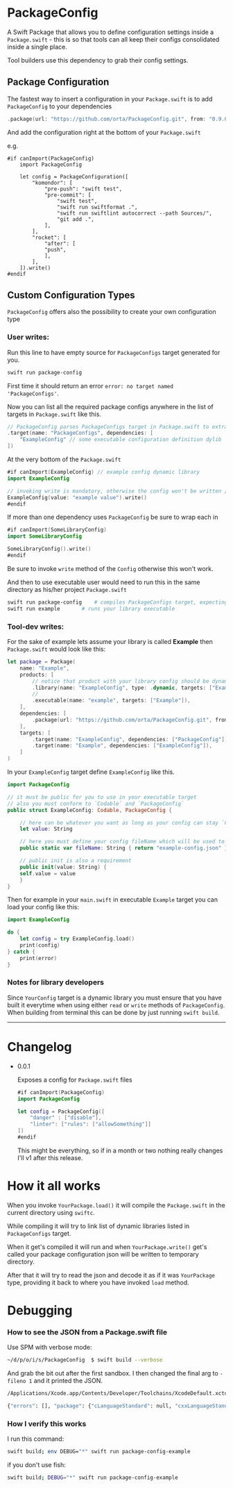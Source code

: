 # PackageConfig

A Swift Package that allows you to define configuration settings inside a `Package.swift` - this is so that tools can all keep their configs consolidated inside a single place.

Tool builders use this dependency to grab their config settings.

## Package Configuration

The fastest way to insert a configuration in your `Package.swift` is to add `PackageConfig` to your dependencies

```swift
.package(url: "https://github.com/orta/PackageConfig.git", from: "0.9.0")
```

And add the configuration right at the bottom of your `Package.swift`

e.g.

```
#if canImport(PackageConfig)
    import PackageConfig

    let config = PackageConfiguration([
        "komondor": [
            "pre-push": "swift test",
            "pre-commit": [
                "swift test",
                "swift run swiftformat .",
                "swift run swiftlint autocorrect --path Sources/",
                "git add .",
            ],
        ],
        "rocket": [
            "after": [
            "push",
            ],
        ],
    ]).write()
#endif
```

## Custom Configuration Types

`PackageConfig` offers also the possibility to create your own configuration type

### User writes:

Run this line to have empty source for `PackageConfigs` target generated for you.

```bash
swift run package-config
```

First time it should return an error `error: no target named 'PackageConfigs'`.

Now you can list all the required package configs anywhere in the list of targets in `Package.swift` like this.

```swift
// PackageConfig parses PackageConfigs target in Package.swift to extract list of dylibs to link when compiling Package.swift with configurations
.target(name: "PackageConfigs", dependencies: [
    "ExampleConfig" // some executable configuration definition dylib
])
```

At the very bottom of the `Package.swift`

```swift
#if canImport(ExampleConfig) // example config dynamic library
import ExampleConfig

// invoking write is mandatory, otherwise the config won't be written // thanks captain obvious
ExampleConfig(value: "example value").write()
#endif
```

If more than one dependency uses `PackageConfig` be sure to wrap each in 

```swift
#if canImport(SomeLibraryConfig)
import SomeLibraryConfig

SomeLibraryConfig().write()
#endif
```

Be sure to invoke `write` method of the `Config` otherwise this won't work.

And then to use executable user would need to run this in the same directory as his/her project `Package.swift`

```bash
swift run package-config	# compiles PackageConfigs target, expecting to find a dylib in `.build` directory for each of the listed libraries configs
swift run example		# runs your library executable
```

### Tool-dev writes:

For the sake of example lets assume your library is called **Example** then `Package.swift` would look like this:

```swift
let package = Package(
    name: "Example",
    products: [
        // notice that product with your library config should be dynamic library in order to produce dylib and allow PackageConfig to link it when building Package.swift
        .library(name: "ExampleConfig", type: .dynamic, targets: ["ExampleConfig"]),
        // 
        .executable(name: "example", targets: ["Example"]),
    ],
    dependencies: [
        .package(url: "https://github.com/orta/PackageConfig.git", from: "0.0.2"),
    ],
    targets: [
        .target(name: "ExampleConfig", dependencies: ["PackageConfig"]),
        .target(name: "Example", dependencies: ["ExampleConfig"]),
    ]
)
```

In your `ExampleConfig` target define `ExampleConfig` like this.

```swift
import PackageConfig

// it must be public for you to use in your executable target
// also you must conform to `Codable` and `PackageConfig`
public struct ExampleConfig: Codable, PackageConfig {

    // here can be whatever you want as long as your config can stay `Codable`
    let value: String

   	// here you must define your config fileName which will be used to write and read it to/from temporary directory
    public static var fileName: String { return "example-config.json" }

    // public init is also a requirement
    public init(value: String) {
	self.value = value
    }
}
```

Then for example in your `main.swift` in executable `Example` target you can load your config like this:

```swift
import ExampleConfig

do {
    let config = try ExampleConfig.load()
    print(config)
} catch {
    print(error)
}
```

### Notes for library developers

Since `YourConfig` target is a dynamic library you must ensure that you have built it everytime when using either `read` or `write`  methods of `PackageConfig`. When building from terminal this can be done by just running `swift build`.

----

# Changelog

- 0.0.1

  Exposes a config for `Package.swift` files

  ```swift
  #if canImport(PackageConfig)
  import PackageConfig

  let config = PackageConfig([
      "danger" : ["disable"],
      "linter": ["rules": ["allowSomething"]]
  ])
  #endif
  ```

  This might be everything, so if in a month or two nothing really changes
  I'll v1 after this release.

# How it all works

When you invoke `YourPackage.load()` it will compile the `Package.swift` in the current directory using `swiftc`.

While compiling it will try to link list of dynamic libraries listed in `PackageConfigs` target.

When it get's compiled it will run and when `YourPackage.write()` get's called your package configuration json will be written to temporary directory.

After that it will try to read the json and decode it as if it was `YourPackage` type, providing it back to where you have invoked `load` method.

# Debugging

### How to see the JSON from a Package.swift file

Use SPM with verbose mode:

```sh
~/d/p/o/i/s/PackageConfig  $ swift build --verbose
```

And grab the bit out after the first sandbox. I then changed the final arg to `-fileno 1` and it printed the JSON.

```sh
/Applications/Xcode.app/Contents/Developer/Toolchains/XcodeDefault.xctoolchain/usr/bin/swiftc --driver-mode=swift -L /Applications/Xcode.app/Contents/Developer/Toolchains/XcodeDefault.xctoolchain/usr/lib/swift/pm/4_2 -lPackageDescription -suppress-warnings -swift-version 4.2 -I /Applications/Xcode.app/Contents/Developer/Toolchains/XcodeDefault.xctoolchain/usr/lib/swift/pm/4_2 -target x86_64-apple-macosx10.10 -sdk /Applications/Xcode.app/Contents/Developer/Platforms/MacOSX.platform/Developer/SDKs/MacOSX10.14.sdk /Users/ortatherox/dev/projects/orta/ios/spm/PackageConfig/Package.swift -fileno 1

{"errors": [], "package": {"cLanguageStandard": null, "cxxLanguageStandard": null, "dependencies": [], "name": "PackageConfig", "products": [{"name": "PackageConfig", "product_type": "library", "targets": ["PackageConfig"], "type": null}], "targets": [{"dependencies": [], "exclude": [], "name": "PackageConfig", "path": null, "publicHeadersPath": null, "sources": null, "type": "regular"}, {"dependencies": [{"name": "PackageConfig", "type": "byname"}], "exclude": [], "name": "PackageConfigTests", "path": null, "publicHeadersPath": null, "sources": null, "type": "test"}]}}
```

### How I verify this works

I run this command:

```sh
swift build; env DEBUG="*" swift run package-config-example
```

if you don't use fish:

```sh
swift build; DEBUG="*" swift run package-config-example
```
